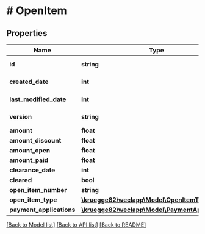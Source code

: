 # # OpenItem

## Properties

Name | Type | Description | Notes
------------ | ------------- | ------------- | -------------
**id** | **string** |  | [optional] [readonly]
**created_date** | **int** |  | [optional] [readonly]
**last_modified_date** | **int** |  | [optional] [readonly]
**version** | **string** |  | [optional] [readonly]
**amount** | **float** |  | [optional]
**amount_discount** | **float** |  | [optional]
**amount_open** | **float** |  | [optional]
**amount_paid** | **float** |  | [optional]
**clearance_date** | **int** |  | [optional]
**cleared** | **bool** |  | [optional]
**open_item_number** | **string** |  | [optional]
**open_item_type** | [**\kruegge82\weclapp\Model\OpenItemType**](OpenItemType.md) |  | [optional]
**payment_applications** | [**\kruegge82\weclapp\Model\PaymentApplication[]**](PaymentApplication.md) |  | [optional]

[[Back to Model list]](../../README.md#models) [[Back to API list]](../../README.md#endpoints) [[Back to README]](../../README.md)
